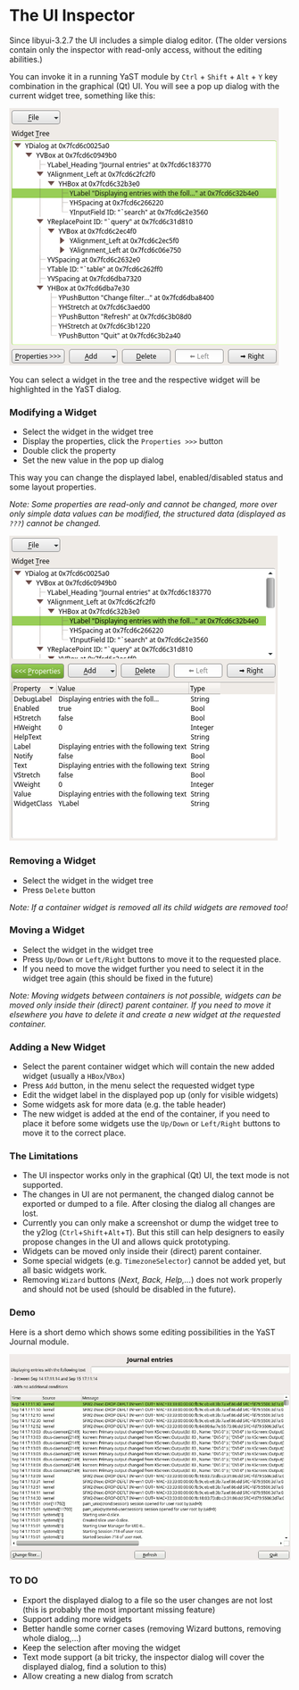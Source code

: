 # The UI Inspector

Since libyui-3.2.7 the UI includes a simple dialog editor. (The older versions
contain only the inspector with read-only access, without the editing abilities.)

You can invoke it in a running YaST module by `Ctrl` + `Shift` + `Alt` + `Y`
key combination in the graphical (Qt) UI. You will see a pop up dialog with
the current widget tree, something like this:

![](images/ui_inspector_dialog.png)

You can select a widget in the tree and the respective widget will be highlighted
in the YaST dialog.

### Modifying a Widget

- Select the widget in the widget tree
- Display the properties, click the `Properties >>>` button
- Double click the property
- Set the new value in the pop up dialog

This way you can change the displayed label, enabled/disabled status and some
layout properties.

*Note: Some properties are read-only and cannot be changed, more over only simple data
values can be modified, the structured data (displayed as `???`) cannot be changed.*

![](images/ui_inspector_props.png)

### Removing a Widget

- Select the widget in the widget tree
- Press `Delete` button

*Note: If a container widget is removed all its child widgets are removed too!*

### Moving a Widget

- Select the widget in the widget tree
- Press `Up/Down` or `Left/Right` buttons to move it to the requested place.
- If you need to move the widget further you need to select it in the widget
tree again (this should be fixed in the future)


*Note: Moving widgets between containers is not possible, widgets can be moved
only inside their (direct) parent container. If you need to move it elsewhere
you have to delete it and create a new widget at the requested container.*

### Adding a New Widget

- Select the parent container widget which will contain the new added widget
(usually a `HBox`/`VBox`)
- Press `Add` button, in the menu select the requested widget type
- Edit the widget label in the displayed pop up (only for visible widgets)
- Some widgets ask for more data (e.g. the table header)
- The new widget is added at the end of the container, if you need to place
it before some widgets use the `Up/Down` or `Left/Right` buttons to move it to
the correct place.

### The Limitations

- The UI inspector works only in the graphical (Qt) UI, the text mode is not
supported.
- The changes in UI are not permanent, the changed dialog cannot be exported
or dumped to a file. After closing the dialog all changes are lost.
- Currently you can only make a screenshot or dump the widget tree to the y2log
(`Ctrl`+`Shift`+`Alt`+`T`). But this still can help designers to easily propose
changes in the UI and allows quick prototyping.
- Widgets can be moved only inside their (direct) parent container.
- Some special widgets (e.g. `TimezoneSelector`) cannot be added yet, but all
basic widgets work.
- Removing `Wizard` buttons (_Next, Back, Help,..._) does not work properly and
should not be used (should be disabled in the future).

### Demo

Here is a short demo which shows some editing possibilities in the YaST Journal
module.

![](images/ui_inspector_demo.gif)

### TO DO

- Export the displayed dialog to a file so the user changes are not lost (this
is probably the most important missing feature)
- Support adding more widgets
- Better handle some corner cases (removing Wizard buttons, removing whole dialog,...)
- Keep the selection after moving the widget
- Text mode support (a bit tricky, the inspector dialog will cover the displayed
  dialog, find a solution to this)
- Allow creating a new dialog from scratch
